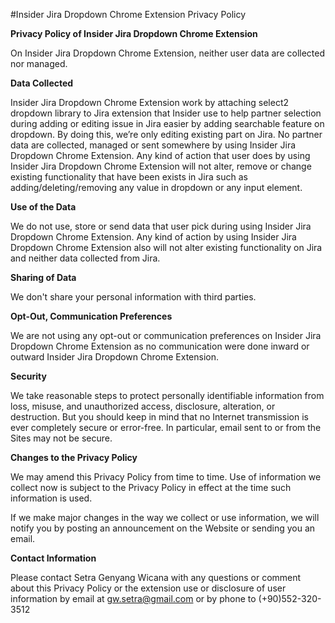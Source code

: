 #Insider Jira Dropdown Chrome Extension Privacy Policy

**Privacy Policy of Insider Jira Dropdown Chrome Extension**

On Insider Jira Dropdown Chrome Extension, neither user data are collected nor managed.

**Data Collected**

Insider Jira Dropdown Chrome Extension work by attaching select2 dropdown library to Jira extension that Insider use to help partner selection during adding or editing issue in Jira easier by adding searchable feature on dropdown. By doing this, we’re only editing existing part on Jira. No partner data are collected, managed or sent somewhere by using Insider Jira Dropdown Chrome Extension.
Any kind of action that user does by using Insider Jira Dropdown Chrome Extension will not alter, remove or change existing functionality that have been exists in Jira such as adding/deleting/removing any value in dropdown or any input element.

**Use of the Data**

We do not use, store or send data that user pick during using Insider Jira Dropdown Chrome Extension. Any kind of action by using Insider Jira Dropdown Chrome Extension also will not alter existing functionality on Jira and neither data collected from Jira.

**Sharing of Data**

We don't share your personal information with third parties. 

**Opt-Out, Communication Preferences**

We are not using any opt-out or communication preferences on Insider Jira Dropdown Chrome Extension as no communication were done inward or outward Insider Jira Dropdown Chrome Extension.

**Security**

We take reasonable steps to protect personally identifiable information from loss, misuse, and unauthorized access, disclosure, alteration, or destruction. But you should keep in mind that no Internet transmission is ever completely secure or error-free. In particular, email sent to or from the Sites may not be secure.

**Changes to the Privacy Policy**

We may amend this Privacy Policy from time to time. Use of information we collect now is subject to the Privacy Policy in effect at the time such information is used.

If we make major changes in the way we collect or use information, we will notify you by posting an announcement on the Website or sending you an email.

**Contact Information**

Please contact Setra Genyang Wicana with any questions or comment about this Privacy Policy or the extension use or disclosure of user information by email at gw.setra@gmail.com or by phone to (+90)552-320-3512

